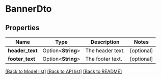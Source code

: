 # BannerDto

## Properties

Name | Type | Description | Notes
------------ | ------------- | ------------- | -------------
**header_text** | Option<**String**> | The header text. | [optional]
**footer_text** | Option<**String**> | The footer text. | [optional]

[[Back to Model list]](../README.md#documentation-for-models) [[Back to API list]](../README.md#documentation-for-api-endpoints) [[Back to README]](../README.md)


